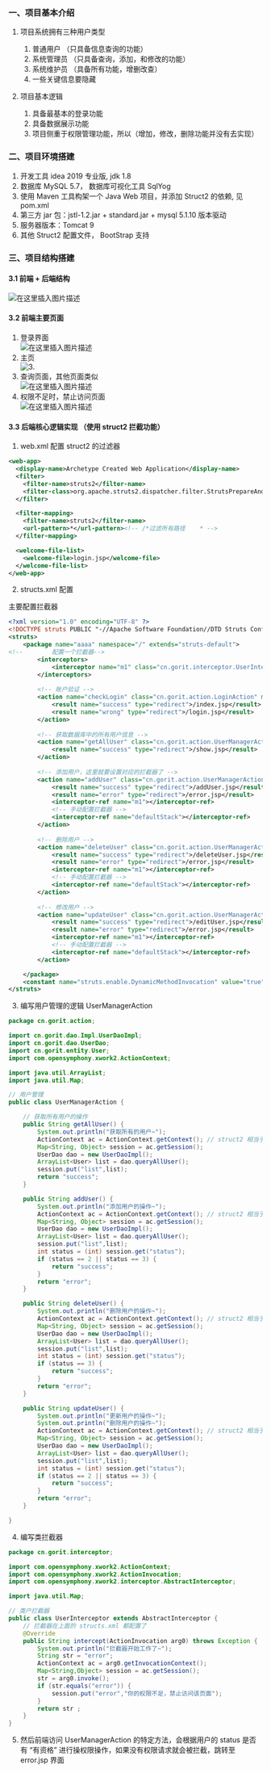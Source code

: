 ### 一、项目基本介绍  
1. 项目系统拥有三种用户类型  
    1. 普通用户 （只具备信息查询的功能）  
    2. 系统管理员 （只具备查询，添加，和修改的功能）  
    3. 系统维护员 （具备所有功能，增删改查）  
    4. 一些关键信息要隐藏  
    
2. 项目基本逻辑  
    1. 具备最基本的登录功能   
    2. 具备数据展示功能  
    3. 项目侧重于权限管理功能，所以（增加，修改，删除功能并没有去实现）  
    
### 二、项目环境搭建  
1. 开发工具 idea 2019 专业版, jdk 1.8  
2. 数据库 MySQL 5.7， 数据库可视化工具  SqlYog  
3. 使用 Maven 工具构架一个 Java Web 项目，并添加   Struct2 的依赖, 见 pom.xml  
4. 第三方 jar 包：jstl-1.2.jar + standard.jar + mysql   5.1.10 版本驱动  
5. 服务器版本：Tomcat 9  
6. 其他 Struct2 配置文件， BootStrap 支持  

### 三、项目结构搭建  
#### 3.1 前端 + 后端结构  
![在这里插入图片描述](https://img-blog.csdnimg.cn/20200519104331964.png?x-oss-process=image/watermark,type_ZmFuZ3poZW5naGVpdGk,shadow_10,text_aHR0cHM6Ly9ibG9nLmNzZG4ubmV0L2NhaWRld2VpMTIx,size_16,color_FFFFFF,t_70)  
#### 3.2 前端主要页面  
1. 登录界面  
![在这里插入图片描述](https://img-blog.csdnimg.cn/20200519104554441.png?x-oss-process=image/watermark,type_ZmFuZ3poZW5naGVpdGk,shadow_10,text_aHR0cHM6Ly9ibG9nLmNzZG4ubmV0L2NhaWRld2VpMTIx,size_16,color_FFFFFF,t_70)  
2. 主页  
![3.](https://img-blog.csdnimg.cn/20200519104616762.png?x-oss-process=image/watermark,type_ZmFuZ3poZW5naGVpdGk,shadow_10,text_aHR0cHM6Ly9ibG9nLmNzZG4ubmV0L2NhaWRld2VpMTIx,size_16,color_FFFFFF,t_70)  
3. 查询页面，其他页面类似  
![在这里插入图片描述](https://img-blog.csdnimg.cn/20200519104637671.png?x-oss-process=image/watermark,type_ZmFuZ3poZW5naGVpdGk,shadow_10,text_aHR0cHM6Ly9ibG9nLmNzZG4ubmV0L2NhaWRld2VpMTIx,size_16,color_FFFFFF,t_70)  
4. 权限不足时，禁止访问页面    
![在这里插入图片描述](https://img-blog.csdnimg.cn/20200519104701948.png)   
#### 3.3 后端核心逻辑实现 （使用 struct2 拦截功能）
1. web.xml 配置 struct2 的过滤器  

```xml
<web-app>
  <display-name>Archetype Created Web Application</display-name>
  <filter>
    <filter-name>struts2</filter-name>
    <filter-class>org.apache.struts2.dispatcher.filter.StrutsPrepareAndExecuteFilter</filter-class>
  </filter>

  <filter-mapping>
    <filter-name>struts2</filter-name>
    <url-pattern>*</url-pattern><!-- /*过滤所有路径    * -->
  </filter-mapping>

  <welcome-file-list>
    <welcome-file>login.jsp</welcome-file>
  </welcome-file-list>
</web-app>
```

2. structs.xml 配置  

主要配置拦截器  
```xml
<?xml version="1.0" encoding="UTF-8" ?>
<!DOCTYPE struts PUBLIC "-//Apache Software Foundation//DTD Struts Configuration 2.1//EN" "http://struts.apache.org/dtds/struts-2.1.dtd">
<struts>
	<package name="aaaa" namespace="/" extends="struts-default">
<!--		配置一个拦截器-->
		<interceptors>
			<interceptor name="m1" class="cn.gorit.interceptor.UserInterceptor"></interceptor>
		</interceptors>
		
		<!-- 账户验证 -->
		<action name="checkLogin" class="cn.gorit.action.LoginAction" method="checkLogin">
			<result name="success" type="redirect">/index.jsp</result>
			<result name="wrong" type="redirect">/login.jsp</result>
		</action>
		
		<!-- 获取数据库中的所有用户信息 -->
		<action name="getAllUser" class="cn.gorit.action.UserManagerAction" method="getAllUser">
			<result name="success" type="redirect">/show.jsp</result>
		</action>
		
		<!-- 添加用户，这里就要设置对应的拦截器了 -->
		<action name="addUser" class="cn.gorit.action.UserManagerAction" method="addUser">
			<result name="success" type="redirect">/addUser.jsp</result>
			<result name="error" type="redirect">/error.jsp</result>
			<interceptor-ref name="m1"></interceptor-ref>
			<!-- 手动配置拦截器 -->
			<interceptor-ref name="defaultStack"></interceptor-ref>
		</action>
		
		<!-- 删除用户 -->
		<action name="deleteUser" class="cn.gorit.action.UserManagerAction" method="deleteUser">
			<result name="success" type="redirect">/deleteUser.jsp</result>
			<result name="error" type="redirect">/error.jsp</result>
			<interceptor-ref name="m1"></interceptor-ref>
			<!-- 手动配置拦截器 -->
			<interceptor-ref name="defaultStack"></interceptor-ref>
		</action>
		
		<!-- 修改用户 -->
		<action name="updateUser" class="cn.gorit.action.UserManagerAction" method="updateUser">
			<result name="success" type="redirect">/editUser.jsp</result>
			<result name="error" type="redirect">/error.jsp</result>
			<interceptor-ref name="m1"></interceptor-ref>
			<!-- 手动配置拦截器 -->
			<interceptor-ref name="defaultStack"></interceptor-ref>
		</action>

	</package>
	<constant name="struts.enable.DynamicMethodInvocation" value="true"></constant>
</struts>    
```
3. 编写用户管理的逻辑 UserManagerAction  

```java
package cn.gorit.action;

import cn.gorit.dao.Impl.UserDaoImpl;
import cn.gorit.dao.UserDao;
import cn.gorit.entity.User;
import com.opensymphony.xwork2.ActionContext;

import java.util.ArrayList;
import java.util.Map;

// 用户管理
public class UserManagerAction {

    // 获取所有用户的操作
    public String getAllUser() {
        System.out.println("获取所有的用户~");
        ActionContext ac = ActionContext.getContext(); // struct2 相当于 session
        Map<String, Object> session = ac.getSession();
        UserDao dao = new UserDaoImpl();
        ArrayList<User> list = dao.queryAllUser();
        session.put("list",list);
        return "success";
    }

    public String addUser() {
        System.out.println("添加用户的操作~");
        ActionContext ac = ActionContext.getContext(); // struct2 相当于 session
        Map<String, Object> session = ac.getSession();
        UserDao dao = new UserDaoImpl();
        ArrayList<User> list = dao.queryAllUser();
        session.put("list",list);
        int status = (int) session.get("status");
        if (status == 2 || status == 3) {
            return "success";
        }
        return "error";
    }

    public String deleteUser() {
        System.out.println("删除用户的操作~");
        ActionContext ac = ActionContext.getContext(); // struct2 相当于 session
        Map<String, Object> session = ac.getSession();
        UserDao dao = new UserDaoImpl();
        ArrayList<User> list = dao.queryAllUser();
        session.put("list",list);
        int status = (int) session.get("status");
        if (status == 3) {
            return "success";
        }
        return "error";
    }

    public String updateUser() {
        System.out.println("更新用户的操作~");
        System.out.println("删除用户的操作~");
        ActionContext ac = ActionContext.getContext(); // struct2 相当于 session
        Map<String, Object> session = ac.getSession();
        UserDao dao = new UserDaoImpl();
        ArrayList<User> list = dao.queryAllUser();
        session.put("list",list);
        int status = (int) session.get("status");
        if (status == 2 || status == 3) {
            return "success";
        }
        return "error";
    }

}

```

4. 编写类拦截器  

```java
package cn.gorit.interceptor;

import com.opensymphony.xwork2.ActionContext;
import com.opensymphony.xwork2.ActionInvocation;
import com.opensymphony.xwork2.interceptor.AbstractInterceptor;

import java.util.Map;

// 类户拦截器
public class UserInterceptor extends AbstractInterceptor {
	// 拦截器在上面的 structs.xml 都配置了
    @Override
    public String intercept(ActionInvocation arg0) throws Exception {
        System.out.println("拦截器开始工作了~");
        String str = "error";
        ActionContext ac = arg0.getInvocationContext();
        Map<String,Object> session = ac.getSession();
        str = arg0.invoke();
        if (str.equals("error")) {
            session.put("error","你的权限不足，禁止访问该页面");
        }
        return str ;
    }
}
```  
5. 然后前端访问 UserManagerAction  的特定方法，会根据用户的 status 是否有 “有资格” 进行操权限操作，如果没有权限请求就会被拦截，跳转至 error.jsp 界面  